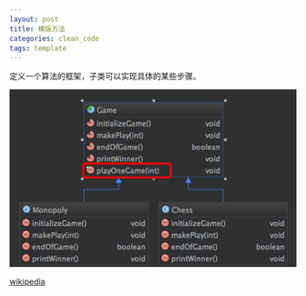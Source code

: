 ```yaml
---
layout: post
title: 模版方法
categories: clean_code
tags: template
---
```


定义一个算法的框架，子类可以实现具体的某些步骤。

![模板方法](/images/design_pattern/template.png)

[wikipedia](https://en.wikipedia.org/wiki/Template_method_pattern) 
